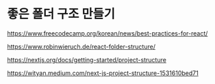 # 좋은 폴더 구조 만들기

https://www.freecodecamp.org/korean/news/best-practices-for-react/

https://www.robinwieruch.de/react-folder-structure/

https://nextjs.org/docs/getting-started/project-structure

https://wityan.medium.com/next-js-project-structure-1531610bed71
